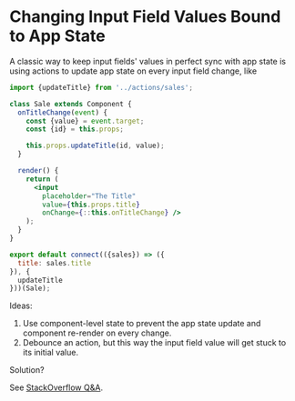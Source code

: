 # Changing Input Field Values Bound to App State
A classic way to keep input fields' values in perfect sync with app state is
using actions to update app state on every input field change, like

```jsx
import {updateTitle} from '../actions/sales';

class Sale extends Component {
  onTitleChange(event) {
    const {value} = event.target;
    const {id} = this.props;

    this.props.updateTitle(id, value);
  }

  render() {
    return (
      <input
        placeholder="The Title"
        value={this.props.title}
        onChange={::this.onTitleChange} />
    );
  }
}

export default connect(({sales}) => ({
  title: sales.title
}), {
  updateTitle
}))(Sale);
```

Ideas:

1. Use component-level state to prevent the app state update and component
   re-render on every change.
2. Debounce an action, but this way the input field value will get stuck to its
   initial value.

Solution?

See [StackOverflow
Q&A](http://stackoverflow.com/questions/35398115/how-do-i-change-input-field-value-the-way-it-doesnt-run-through-the-whole-redux).
